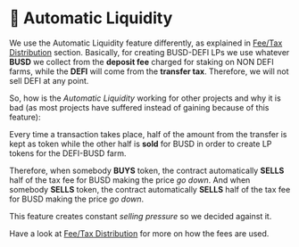 # 🏧 Automatic Liquidity

We use the Automatic Liquidity feature differently, as explained in [Fee/Tax Distribution](deposit-fee-redistribution.md) section. Basically, for creating BUSD-DEFI LPs we use whatever **BUSD** we collect from the **deposit fee** charged for staking on NON DEFI farms, while the **DEFI** will come from the **transfer tax**. Therefore, we will not sell DEFI at any point.

So, how is the _Automatic Liquidity_ working for other projects and why it is bad \(as most projects have suffered instead of gaining because of this feature\):

Every time a transaction takes place, half of the amount from the transfer is kept as token while the other half is **sold** for BUSD in order to create LP tokens for the DEFI-BUSD farm.

Therefore, when somebody **BUYS** token, the contract automatically **SELLS** half of the tax fee for BUSD making the price _go down_. And when somebody **SELLS** token, the contract automatically **SELLS** half of the tax fee for BUSD making the price _go down_.

This feature creates constant _selling pressure_ so we decided against it.

Have a look at [Fee/Tax Distribution](deposit-fee-redistribution.md) for more on how the fees are used.

